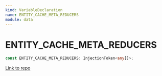 ```yaml
---
kind: VariableDeclaration
name: ENTITY_CACHE_META_REDUCERS
module: data
---
```


# ENTITY_CACHE_META_REDUCERS

```ts
const ENTITY_CACHE_META_REDUCERS: InjectionToken<any[]>;
```

[Link to repo](https://github.com/ngrx/platform/blob/master/modules/data/src/reducers/constants.ts#L10-L12)
